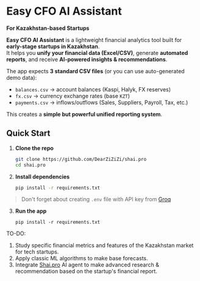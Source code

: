 # Easy CFO AI Assistant  
**For Kazakhstan-based Startups**

**Easy CFO AI Assistant** is a lightweight financial analytics tool built for **early-stage startups in Kazakhstan**.  
It helps you **unify your financial data (Excel/CSV)**, generate **automated reports**, and receive **AI-powered insights & recommendations**.

The app expects **3 standard CSV files** (or you can use auto-generated demo data):

- `balances.csv` → account balances (Kaspi, Halyk, FX reserves)  
- `fx.csv` → currency exchange rates (base `KZT`)  
- `payments.csv` → inflows/outflows (Sales, Suppliers, Payroll, Tax, etc.)  

This creates a **simple but powerful unified reporting system**.

## Quick Start

1. **Clone the repo**
   ```bash
   git clone https://github.com/DearZiZiZi/shai.pro
   cd shai.pro
   ```

2. **Install dependencies**
    ```bash
    pip install -r requirements.txt
    ```

> Don't forget about creating `.env` file with API key from [Groq](https://groq.com/)

3. **Run the app**
    ```
    pip install -r requirements.txt
    ```

TO-DO:
1. Study specific financial metrics and features of the Kazakhstan market for tech startups.
2. Apply classic ML algorithms to make base forecasts.
3. Integrate [Shai.pro](http://shai.pro/) AI agent to make advanced research & recommendation based on the startup's financial report.